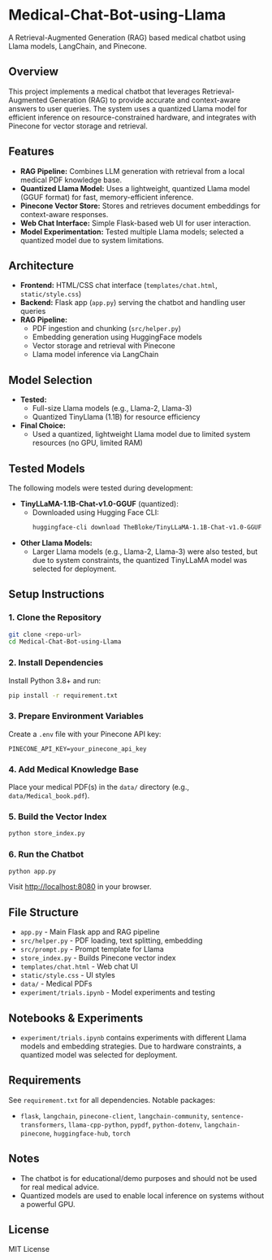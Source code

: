 # Medical-Chat-Bot-using-Llama

A Retrieval-Augmented Generation (RAG) based medical chatbot using Llama models, LangChain, and Pinecone.

## Overview
This project implements a medical chatbot that leverages Retrieval-Augmented Generation (RAG) to provide accurate and context-aware answers to user queries. The system uses a quantized Llama model for efficient inference on resource-constrained hardware, and integrates with Pinecone for vector storage and retrieval.

## Features
- **RAG Pipeline:** Combines LLM generation with retrieval from a local medical PDF knowledge base.
- **Quantized Llama Model:** Uses a lightweight, quantized Llama model (GGUF format) for fast, memory-efficient inference.
- **Pinecone Vector Store:** Stores and retrieves document embeddings for context-aware responses.
- **Web Chat Interface:** Simple Flask-based web UI for user interaction.
- **Model Experimentation:** Tested multiple Llama models; selected a quantized model due to system limitations.

## Architecture
- **Frontend:** HTML/CSS chat interface (`templates/chat.html`, `static/style.css`)
- **Backend:** Flask app (`app.py`) serving the chatbot and handling user queries
- **RAG Pipeline:**
  - PDF ingestion and chunking (`src/helper.py`)
  - Embedding generation using HuggingFace models
  - Vector storage and retrieval with Pinecone
  - Llama model inference via LangChain

## Model Selection
- **Tested:**
  - Full-size Llama models (e.g., Llama-2, Llama-3)
  - Quantized TinyLlama (1.1B) for resource efficiency
- **Final Choice:**
  - Used a quantized, lightweight Llama model due to limited system resources (no GPU, limited RAM)

## Tested Models
The following models were tested during development:

- **TinyLLaMA-1.1B-Chat-v1.0-GGUF** (quantized):
  - Downloaded using Hugging Face CLI:
    ```bash
    huggingface-cli download TheBloke/TinyLLaMA-1.1B-Chat-v1.0-GGUF tinyllama-1.1b-chat-v1.0.Q4_K_M.gguf --local-dir ./models --local-dir-use-symlinks False
    ```
- **Other Llama Models:**
  - Larger Llama models (e.g., Llama-2, Llama-3) were also tested, but due to system constraints, the quantized TinyLLaMA model was selected for deployment.

## Setup Instructions

### 1. Clone the Repository
```bash
git clone <repo-url>
cd Medical-Chat-Bot-using-Llama
```

### 2. Install Dependencies
Install Python 3.8+ and run:
```bash
pip install -r requirement.txt
```

### 3. Prepare Environment Variables
Create a `.env` file with your Pinecone API key:
```
PINECONE_API_KEY=your_pinecone_api_key
```

### 4. Add Medical Knowledge Base
Place your medical PDF(s) in the `data/` directory (e.g., `data/Medical_book.pdf`).

### 5. Build the Vector Index
```bash
python store_index.py
```

### 6. Run the Chatbot
```bash
python app.py
```
Visit [http://localhost:8080](http://localhost:8080) in your browser.

## File Structure
- `app.py` - Main Flask app and RAG pipeline
- `src/helper.py` - PDF loading, text splitting, embedding
- `src/prompt.py` - Prompt template for Llama
- `store_index.py` - Builds Pinecone vector index
- `templates/chat.html` - Web chat UI
- `static/style.css` - UI styles
- `data/` - Medical PDFs
- `experiment/trials.ipynb` - Model experiments and testing

## Notebooks & Experiments
- `experiment/trials.ipynb` contains experiments with different Llama models and embedding strategies. Due to hardware constraints, a quantized model was selected for deployment.

## Requirements
See `requirement.txt` for all dependencies. Notable packages:
- `flask`, `langchain`, `pinecone-client`, `langchain-community`, `sentence-transformers`, `llama-cpp-python`, `pypdf`, `python-dotenv`, `langchain-pinecone`, `huggingface-hub`, `torch`

## Notes
- The chatbot is for educational/demo purposes and should not be used for real medical advice.
- Quantized models are used to enable local inference on systems without a powerful GPU.

## License
MIT License